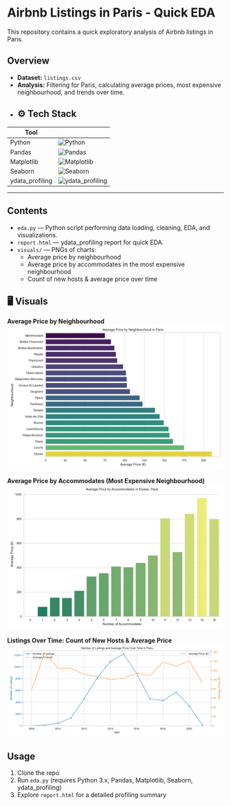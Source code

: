 # Airbnb Listings in Paris - Quick EDA

This repository contains a quick exploratory analysis of Airbnb listings in Paris.

## Overview
- **Dataset:** `listings.csv`
- **Analysis:** Filtering for Paris, calculating average prices, most expensive neighbourhood, and trends over time.
- ## ⚙️ Tech Stack

| Tool |  |
|------|------|
| Python | ![Python](https://img.shields.io/badge/-Python-3776AB?style=flat&logo=python&logoColor=white) |
| Pandas | ![Pandas](https://img.shields.io/badge/-Pandas-150458?style=flat&logo=pandas&logoColor=white) |
| Matplotlib | ![Matplotlib](https://img.shields.io/badge/-Matplotlib-11557C?style=flat&logo=matplotlib&logoColor=white) |
| Seaborn | ![Seaborn](https://img.shields.io/badge/-Seaborn-8CAAE6?style=flat&logo=seaborn&logoColor=white) |
| ydata_profiling | ![ydata_profiling](https://img.shields.io/badge/-ydata_profiling-FF7F50?style=flat) |

---

## Contents
- `eda.py` — Python script performing data loading, cleaning, EDA, and visualizations.
- `report.html` — ydata_profiling report for quick EDA.
- `visuals/` — PNGs of charts:
  - Average price by neighbourhood
  - Average price by accommodates in the most expensive neighbourhood
  - Count of new hosts & average price over time

## 🖥️ Visuals

**Average Price by Neighbourhood**  
![avg_price_by_neighbourhood](https://github.com/pythonist4444/Airbnb-Listings-Analysis/blob/f617272e3ad57e145c217d348feb71ac197b04ea/Avg%20Price%20by%20Neighbourhoods.png)  

**Average Price by Accommodates (Most Expensive Neighbourhood)**  
![avg_price_by_accommodates](https://github.com/pythonist4444/Airbnb-Listings-Analysis/blob/f617272e3ad57e145c217d348feb71ac197b04ea/Avg%20Price%20by%20no%20of%20Accommodates.png)  

**Listings Over Time: Count of New Hosts & Average Price**  
![listings_over_time](https://github.com/pythonist4444/Airbnb-Listings-Analysis/blob/f617272e3ad57e145c217d348feb71ac197b04ea/Listings%20overtime.png)  


## Usage
1. Clone the repo
2. Run `eda.py` (requires Python 3.x, Pandas, Matplotlib, Seaborn, ydata_profiling)
3. Explore `report.html` for a detailed profiling summary





